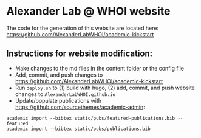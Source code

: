 # Alexander Lab @ WHOI website

The code for the generation of this website are located here:  https://github.com/AlexanderLabWHOI/academic-kickstart

## Instructions for website modification:
  - Make changes to the md files in the content folder or the config file
  - Add, commit, and push changes to https://github.com/AlexanderLabWHOI/academic-kickstart
  - Run `deploy.sh` to (1) build with hugo, (2) add, commit, and push website changes to `AlexanderLabWHOI.github.io`
  - Update/populate publications with https://github.com/sourcethemes/academic-admin:
  ```
  academic import --bibtex static/pubs/featured-publications.bib --featured
  academic import --bibtex static/pubs/publications.bib
  ```
